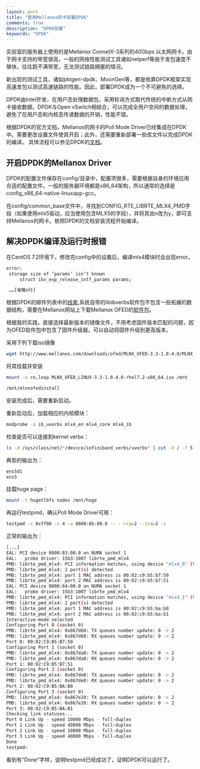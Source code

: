 ```yaml
---
layout: post
title: "使用Mellanox网卡部署DPDK"
comments: true
description: "DPDK部署"
keywords: "DPDK"
---
```


实验室的服务器上使用的是Mellanox ConnetX-3系列的40Gbps 以太网网卡。由于网卡支持的带宽很高，一般的网络性能测试工具诸如netperf等由于发包速度不够快，往往跑不满带宽，无法测试链路拥塞的情况。

新出现的测试工具，诸如pktgen-dpdk、MoonGen等，都是依靠DPDK框架实现高速发包以测试高速链路的性能。因此，部署DPDK成为一个不可避免的选择。

DPDK由Intel开发，在用户态处理数据包，采用轮询方式取代传统的中断方式从网卡接收数据。DPDK与Open vSwitch相结合，可以完成全用户空间的数据处理，避免了在用户态和内核态传递数据的开销，性能不错。

根据DPDK的官方文档，Mellanox的网卡的Poll Mode Driver已经集成在DPDK中。需要更改设置文件使其开启；此外，还需要重新部署一些库文件以完成DPDK的编译。
具体流程可以参见DPDK的[文档](http://dpdk.org/doc/guides/linux_gsg/build_dpdk.html)。

## 开启DPDK的Mellanox Driver
DPDK的配置文件保存在config/目录中，配置项很多，需要根据自身的环境应用合适的配置文件。一般的服务器环境都是x86_64架构，所以通常的选择是config_x86_64-native-linuxapp-gcc。

在config/common_base文件中，寻找到CONFIG_RTE_LIBRTE_MLX4_PMD字段（如果使用mlx5驱动，应当使用包含MLX5的字段），并将其由n改为y，即可支持Mellanox的网卡。依照DPDK的文档安装流程开始编译。

## 解决DPDK编译及运行时报错
在CentOS 7.2环境下，修改完config中的设置后，编译mlx4模块时会出现error。

```bash
error:
 storage size of ‘params’ isn’t known
     struct ibv_exp_release_intf_params params;

 ……[省略n行]
```

根据DPDK的邮件列表中的[线索](http://dpdk.org/ml/archives/dev/2015-November/027797.html),系统自带的libibverbs软件包不包含一些拓展的数据结构，需要在Mellanox网站上下载Mellanox OFED的[软件包](http://www.mellanox.com/page/mlnx_ofed_matrix?mtag=linux_sw_drivers)。

根据我的实践，直接选择最新版本的镜像文件，不用考虑固件版本匹配的问题，因为OFED软件包中包含了固件升级器，可以自动将固件升级到更高版本。

采用下列下载iso镜像

```bash
wget http://www.mellanox.com/downloads/ofed/MLNX_OFED-3.3-1.0.4.0/MLNX_OFED_LINUX-3.3-1.0.4.0-rhel7.2-x86_64.iso
```

将其挂载并安装

```bash
mount -o ro,loop MLNX_OFED_LINUX-3.3-1.0.4.0-rhel7.2-x86_64.iso /mnt

/mnt/mlnxofedinstall 
```

安装完成后，需要重新启动。

重新启动后，加载相应的内核模块：

```bash
modprobe -a ib_uverbs mlx4_en mlx4_core mlx4_ib
```

检查是否可以连接到kernel verbs：

```bash
ls -d /sys/class/net/*/device/infiniband_verbs/uverbs* | cut -d / -f 5
```

典型的输出为：

```bash
ens5d1
ens5
```

挂载huge page：

```bash
mount -t hugetlbfs nodev /mnt/huge
```

再运行testpmd，确认Poll Mode Driver可用：

```bash
testpmd -c 0xff00 -n 4 -w 0000:8b:00.0 -- --rxq=2 --txq=2 -i
```

正常的输出为：

```bash
[...]
EAL: PCI device 0000:83:00.0 on NUMA socket 1
EAL:   probe driver: 15b3:1007 librte_pmd_mlx4
PMD: librte_pmd_mlx4: PCI information matches, using device "mlx4_0" (VF: false)
PMD: librte_pmd_mlx4: 2 port(s) detected
PMD: librte_pmd_mlx4: port 1 MAC address is 00:02:c9:b5:b7:50
PMD: librte_pmd_mlx4: port 2 MAC address is 00:02:c9:b5:b7:51
EAL: PCI device 0000:84:00.0 on NUMA socket 1
EAL:   probe driver: 15b3:1007 librte_pmd_mlx4
PMD: librte_pmd_mlx4: PCI information matches, using device "mlx4_1" (VF: false)
PMD: librte_pmd_mlx4: 2 port(s) detected
PMD: librte_pmd_mlx4: port 1 MAC address is 00:02:c9:b5:ba:b0
PMD: librte_pmd_mlx4: port 2 MAC address is 00:02:c9:b5:ba:b1
Interactive-mode selected
Configuring Port 0 (socket 0)
PMD: librte_pmd_mlx4: 0x867d60: TX queues number update: 0 -> 2
PMD: librte_pmd_mlx4: 0x867d60: RX queues number update: 0 -> 2
Port 0: 00:02:C9:B5:B7:50
Configuring Port 1 (socket 0)
PMD: librte_pmd_mlx4: 0x867da0: TX queues number update: 0 -> 2
PMD: librte_pmd_mlx4: 0x867da0: RX queues number update: 0 -> 2
Port 1: 00:02:C9:B5:B7:51
Configuring Port 2 (socket 0)
PMD: librte_pmd_mlx4: 0x867de0: TX queues number update: 0 -> 2
PMD: librte_pmd_mlx4: 0x867de0: RX queues number update: 0 -> 2
Port 2: 00:02:C9:B5:BA:B0
Configuring Port 3 (socket 0)
PMD: librte_pmd_mlx4: 0x867e20: TX queues number update: 0 -> 2
PMD: librte_pmd_mlx4: 0x867e20: RX queues number update: 0 -> 2
Port 3: 00:02:C9:B5:BA:B1
Checking link statuses...
Port 0 Link Up - speed 10000 Mbps - full-duplex
Port 1 Link Up - speed 40000 Mbps - full-duplex
Port 2 Link Up - speed 10000 Mbps - full-duplex
Port 3 Link Up - speed 40000 Mbps - full-duplex
Done
testpmd>
```

看到有“Done”字样，说明testpmd已经成功了，证明DPDK可以运行了。